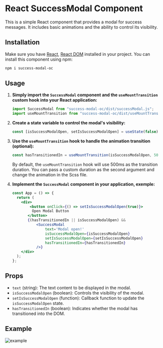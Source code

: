 # React SuccessModal Component

This is a simple React component that provides a modal for success messages. It includes basic animations and the
ability to control its visibility.

## Installation

Make sure you have [React](https://reactjs.org/), [React DOM](https://reactjs.org/docs/react-dom.html) installed in your project.
You can install this component using npm:

```bash
npm i success-modal-oc
```

## Usage

1. **Simply import the `SuccessModal` component and the `useMountTransition` custom hook into your React application:**

    ```jsx
    import SuccessModal from "success-modal-oc/dist/successModal.js";
    import useMountTransition from "success-modal-oc/dist/useMountTransition.js";
    ```

2. **Create a state variable to control the modal's visibility:**

    ```jsx
    const [isSuccessModalOpen, setIsSuccessModalOpen] = useState(false);
    ```

3. **Use the `useMountTransition` hook to handle the animation transition (optional):**

    ```jsx
    const hasTransitionedIn = useMountTransition(isSuccessModalOpen, 500);
    ```

   By default, the `useMountTransition` hook will use 500ms as the transition duration. You can pass a custom duration
   as the second argument and change the animation in the Scss file.  


4. **Implement the `SuccessModal` component in your application, exemple:**

    ```jsx
    const App = () => {
      return (
        <div>
            <button onClick={() => setIsSuccessModalOpen(true)}>
             Open Modal Button
           </button>
           {(hasTransitionedIn || isSuccessModalOpen) &&
               <SuccessModal
                   text='Modal open!'
                   isSuccessModalOpen={isSuccessModalOpen}
                   setIsSuccessModalOpen={setIsSuccessModalOpen}
                   hasTransitionedIn={hasTransitionedIn}
               />}
        </div>
      );
    };
    ```

## Props

- `text` (string): The text content to be displayed in the modal.
- `isSuccessModalOpen` (boolean): Controls the visibility of the modal.
- `setIsSuccessModalOpen` (function): Callback function to update the `isSuccessModalOpen` state.
- `hasTransitionedIn` (boolean): Indicates whether the modal has transitioned into the DOM.

## Example

![example](https://i.ibb.co/SvrBt83/example.png) 
